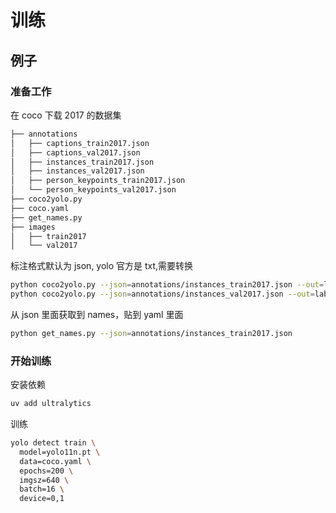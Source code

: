 # 训练

## 例子

### 准备工作

在 coco 下载 2017 的数据集

```sh
├── annotations
│   ├── captions_train2017.json
│   ├── captions_val2017.json
│   ├── instances_train2017.json
│   ├── instances_val2017.json
│   ├── person_keypoints_train2017.json
│   └── person_keypoints_val2017.json
├── coco2yolo.py
├── coco.yaml
├── get_names.py
├── images
│   ├── train2017
│   └── val2017
```

标注格式默认为 json, yolo 官方是 txt,需要转换

```sh
python coco2yolo.py --json=annotations/instances_train2017.json --out=labels/train2017
python coco2yolo.py --json=annotations/instances_val2017.json --out=labels/val2017
```

从 json 里面获取到 names，贴到 yaml 里面

```sh
python get_names.py --json=annotations/instances_train2017.json
```

### 开始训练

安装依赖

```sh
uv add ultralytics
```

训练

```sh
yolo detect train \
  model=yolo11n.pt \
  data=coco.yaml \
  epochs=200 \
  imgsz=640 \
  batch=16 \
  device=0,1
```
